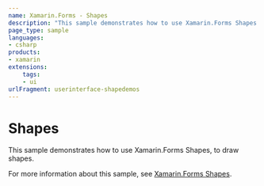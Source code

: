 ```yaml
---
name: Xamarin.Forms - Shapes
description: "This sample demonstrates how to use Xamarin.Forms Shapes (UI)"
page_type: sample
languages:
- csharp
products:
- xamarin
extensions:
    tags:
    - ui
urlFragment: userinterface-shapedemos
---
```

# Shapes

This sample demonstrates how to use Xamarin.Forms Shapes, to draw shapes.

For more information about this sample, see [Xamarin.Forms Shapes](https://docs.microsoft.com/xamarin/xamarin-forms/user-interface/shapes/).
